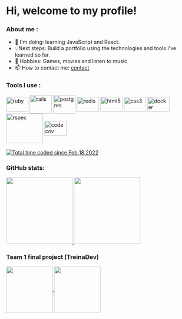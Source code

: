 <div display="flex" flex-basis="100%">
  <h1>Hi, welcome to my profile!</h1>
  <div>
    <h3>About me :</h3>
    <ul>
      <li>📖 I'm doing: learning JavaScript and React.</li>
      <li>💡Next steps: Build a portfolio using the technologies and tools I've learned so far.</li>
      <li>📜 Hobbies: Games, movies and listen to music.</li>
      <li>📫 How to contact me: <a href="https://linktr.ee/Jhonny_Toledo">contact</a></li>
    </ul>
  </div>
    <div>
    <h3>Tools I use :</h3>
    <img align="center" alt="ruby" height="40" width="60" src="https://cdn.jsdelivr.net/gh/devicons/devicon/icons/ruby/ruby-plain-wordmark.svg" />
    <img align="center" alt="rails" height="50" width="60" src="https://cdn.jsdelivr.net/gh/devicons/devicon/icons/rails/rails-plain-wordmark.svg" />
    <img align="center" alt="postgres" height="50" width="60" src="https://cdn.jsdelivr.net/gh/devicons/devicon/icons/postgresql/postgresql-plain-wordmark.svg" />
    <img align="center" alt="redis" height="40" width="60" src="https://cdn.jsdelivr.net/gh/devicons/devicon/icons/redis/redis-plain-wordmark.svg" />
    <img align="center" alt="html5" height="40" width="60" src="https://cdn.jsdelivr.net/gh/devicons/devicon/icons/html5/html5-plain-wordmark.svg" />
    <img align="center" alt="css3" height="40" width="60" src="https://cdn.jsdelivr.net/gh/devicons/devicon/icons/css3/css3-plain-wordmark.svg" />
    <img align="center" alt="docker" height="40" width="60" src="https://cdn.jsdelivr.net/gh/devicons/devicon/icons/docker/docker-plain-wordmark.svg">
    <img align="center" alt="rspec" height="80" width="100" src="https://cdn.jsdelivr.net/gh/devicons/devicon/icons/rspec/rspec-original-wordmark.svg" />
    <img align="center" alt="codecov" height="40" width="60" src="https://cdn.jsdelivr.net/gh/devicons/devicon/icons/codecov/codecov-plain.svg" />
  </div><br>
  <div>
    <a href="https://wakatime.com/@00f993aa-e30a-408c-9821-b9197f197a31"><img src="https://wakatime.com/badge/user/00f993aa-e30a-408c-9821-b9197f197a31.svg" alt="Total time coded since Feb 18 2022" /></a>
  </div>
  <div>
    <h3>GitHub stats: </h3>
    <a href="https://github.com/Jhonny4975">
    <img height="180px" src="https://github-readme-stats.vercel.app/api?username=Jhonny4975&show_icons=true&icon_color=hex_color&theme=material-palenight&count_private=true"/>
    <img height="180px" src="https://github-readme-stats.vercel.app/api/top-langs/?username=Jhonny4975&layout=compact&theme=material-palenight"/></a>
  </div>
  <div>
    <h3>Team 1 final project (TreinaDev)</h3>
    <a href="https://github.com/TreinaDev/pagamentos-td08-time01">
      <img height="126px" align="center" src="https://github-readme-stats.vercel.app/api/pin/?username=Treinadev&repo=pagamentos-td08-time01&theme=material-palenight" />
    </a>
    <a href="https://github.com/TreinaDev/e-commerce-td08-time01">
      <img height="126px"align="center" src="https://github-readme-stats.vercel.app/api/pin/?username=Treinadev&repo=e-commerce-td08-time01&theme=material-palenight" />
    </a>
  </div>
</div>
